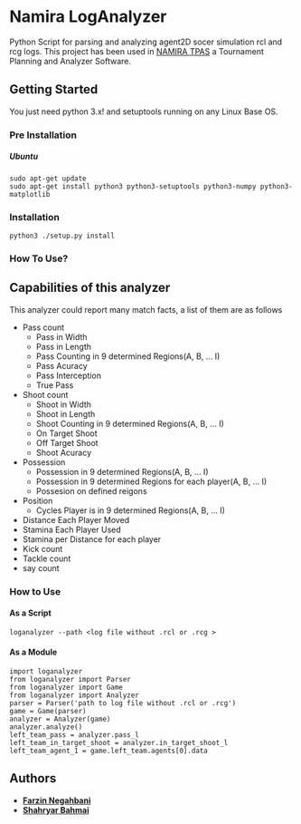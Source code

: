 # Namira LogAnalyzer
Python Script for parsing and analyzing agent2D socer simulation rcl and rcg logs. This project has been used in [NAMIRA TPAS](https://github.com/Farzin-Negahbani/Namira_TPAS)
a Tournament Planning and Analyzer Software.

## Getting Started

You just need python 3.x! and setuptools running on any Linux Base OS. 
### Pre Installation
##### Ubuntu
    sudo apt-get update
    sudo apt-get install python3 python3-setuptools python3-numpy python3-matplotlib
### Installation
    python3 ./setup.py install
<!-- ### Uninstallation
    python ./setup.py uninstall -->
### How To Use?
## Capabilities of this analyzer

This analyzer could report many match facts, a list of them are as follows
- Pass count
  - Pass in Width 
  - Pass in Length
  - Pass Counting in 9 determined Regions(A, B, ... I)
  - Pass Acuracy 
  - Pass Interception
  - True Pass 
- Shoot count
  - Shoot in Width 
  - Shoot in Length
  - Shoot Counting in 9 determined Regions(A, B, ... I)
  - On Target Shoot
  - Off Target Shoot
  - Shoot Acuracy 
- Possession 
  - Possession in 9 determined Regions(A, B, ... I)
  - Possession in 9 determined Regions for each player(A, B, ... I)
  - Possesion on defined reigons
- Position 
  - Cycles Player is in 9 determined Regions(A, B, ... I)
- Distance Each Player Moved
- Stamina Each Player Used
- Stamina per Distance for each player
- Kick count
- Tackle count
- say count
### How to Use
#### As a Script
    loganalyzer --path <log file without .rcl or .rcg >
#### As a Module
    import loganalyzer
    from loganalyzer import Parser
    from loganalyzer import Game
    from loganalyzer import Analyzer
    parser = Parser('path to log file without .rcl or .rcg')
    game = Game(parser)
    analyzer = Analyzer(game)
    analyzer.analyze()
    left_team_pass = analyzer.pass_l 
    left_team_in_target_shoot = analyzer.in_target_shoot_l 
    left_team_agent_1 = game.left_team.agents[0].data 
## Authors

* **[Farzin Negahbani](https://github.com/Farzin-Negahbani)** 
* **[Shahryar Bahmai](https://github.com/shahryarbhm)**  
